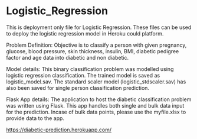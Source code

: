 # Logistic_Regression

This is deployment only file for Logistic Regression. These files can be used to deploy the logistic regression model in Heroku could platform. 

Problem Definition: Objective is to classify a person with given pregnancy, glucose, blood pressure, skin thickness, insulin, BMI, diabetic pedigree factor and 
age data into diabetic and non diabetic.

Model details: This binary classification problem was modelled using logistic regression classification. The trained model is saved as logistic_model.sav. 
The standard scaler model (logistic_stdscaler.sav) has also been saved for single person classification prediction. 

Flask App details: The application to host the diabetic classification problem was written using Flask. This app handles both single and bulk data input for the prediction. 
Incase of bulk data points, please use the myfile.xlsx to provide data to the app. 

https://diabetic-prediction.herokuapp.com/


